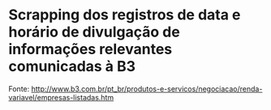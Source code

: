 # Scrapping dos registros de data e horário de divulgação de informações relevantes comunicadas à B3

Fonte: http://www.b3.com.br/pt_br/produtos-e-servicos/negociacao/renda-variavel/empresas-listadas.htm

